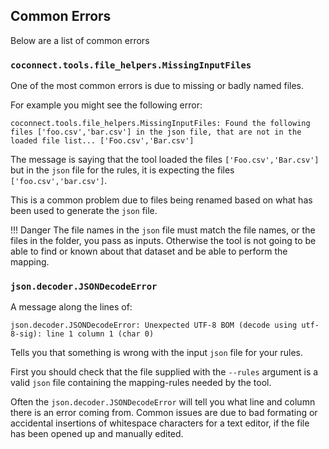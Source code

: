 
## Common Errors

Below are a list of common errors

### `coconnect.tools.file_helpers.MissingInputFiles`

One of the most common errors is due to missing or badly named files.

For example you might see the following error:
```
coconnect.tools.file_helpers.MissingInputFiles: Found the following files ['foo.csv','bar.csv'] in the json file, that are not in the loaded file list... ['Foo.csv','Bar.csv']
```

The message is saying that the tool loaded the files `['Foo.csv','Bar.csv']` but in the `json` file for the rules, it is expecting the files `['foo.csv','bar.csv']`.

This is a common problem due to files being renamed based on what has been used to generate the `json` file.

!!! Danger
    The file names in the `json` file must match the file names, or the files in the folder, you pass as inputs. Otherwise the tool is not going to be able to find or known about that dataset and be able to perform the mapping.

### `json.decoder.JSONDecodeError`

A message along the lines of:
```
json.decoder.JSONDecodeError: Unexpected UTF-8 BOM (decode using utf-8-sig): line 1 column 1 (char 0)
```

Tells you that something is wrong with the input `json` file for your rules.

First you should check that the file supplied with the `--rules` argument is a valid `json` file containing the mapping-rules needed by the tool.

Often the `json.decoder.JSONDecodeError` will tell you what line and column there is an error coming from. Common issues are due to bad formating or accidental insertions of whitespace characters for a text editor, if the file has been opened up and manually edited. 